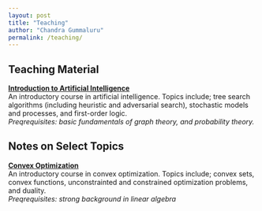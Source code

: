```yaml
---
layout: post
title: "Teaching"
author: "Chandra Gummaluru"
permalink: /teaching/
---
```


## Teaching Material
[**Introduction to Artificial Intelligence**](https://chandra-gummaluru.github.io/2022-02-11/ai) <br>
An introductory course in artificial intelligence. Topics include; tree search algorithms (including heuristic and adversarial search), stochastic models and processes, and first-order logic. <br>
<i> Preqrequisites: basic fundamentals of graph theory, and probability theory. </i>

## Notes on Select Topics

[**Convex Optimization**](https://chandra-gummaluru.github.io/2022-02-11/co) <br>
An introductory course in convex optimization. Topics include; convex sets, convex functions, unconstrainted and constrained optimization problems, and duality.<br>
<i> Preqrequisites: strong background in linear algebra </i>


